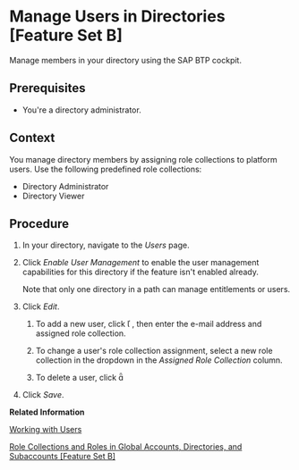 <!-- loioff4d4a4caff94b0486b6427eaa8a0b91 -->

# Manage Users in Directories \[Feature Set B\]

Manage members in your directory using the SAP BTP cockpit.



<a name="loioff4d4a4caff94b0486b6427eaa8a0b91__prereq_egz_33d_cqb"/>

## Prerequisites

-   You're a directory administrator.




## Context

You manage directory members by assigning role collections to platform users. Use the following predefined role collections:

-   Directory Administrator
-   Directory Viewer



## Procedure

1.  In your directory, navigate to the *Users* page.

2.  Click *Enable User Management* to enable the user management capabilities for this directory if the feature isn't enabled already.

    Note that only one directory in a path can manage entitlements or users.

3.  Click *Edit*.

    1.  To add a new user, click    , then enter the e-mail address and assigned role collection.

    2.  To change a user's role collection assignment, select a new role collection in the dropdown in the *Assigned Role Collection* column.

    3.  To delete a user, click    

4.  Click *Save*.


**Related Information**  


[Working with Users](Working_with_Users_2c91f88.md "In the SAP BTP cockpit, you can see the users of your global account or subaccount, user-related identity provider information, and their authorizations. In a user's overview, you can create and delete users, and assign role collections. You can also display an overview of the role collections, where you can drill down all the way to the role, and see the application that the role is belongs to.")

[Role Collections and Roles in Global Accounts, Directories, and Subaccounts \[Feature Set B\]](Role_Collections_and_Roles_in_Global_Accounts,_Directories,_and_Subaccounts_Feature_Set_B_0039cf0.md "In the cloud management tools feature set B, SAP BTP provides a set of role collections to set up administrator access to your global account and subaccounts.")

